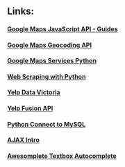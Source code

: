 ## Links:

#### [Google Maps JavaScript API - Guides](https://developers.google.com/maps/documentation/javascript/tutorial?authuser=1)

#### [Google Maps Geocoding API](https://developers.google.com/maps/documentation/geocoding/start)

#### [Google Maps Services Python](https://github.com/googlemaps/google-maps-services-python)

#### [Web Scraping with Python](https://medium.freecodecamp.org/how-to-scrape-websites-with-python-and-beautifulsoup-5946935d93fe)

#### [Yelp Data Victoria](https://www.yelp.ca/search?find_desc=Restaurants&find_loc=Victoria,+British+Columbia&l=g:-123.26282501220703,48.5020360318228,-123.46881866455078,48.365362186063244)

#### [Yelp Fusion API](https://www.yelp.ca/developers/documentation/v3)

#### [Python Connect to MySQL](https://dev.mysql.com/doc/connector-python/en/connector-python-example-connecting.html)

#### [AJAX Intro](https://www.w3schools.com/xml/ajax_intro.asp)

#### [Awesomplete Textbox Autocomplete](https://leaverou.github.io/awesomplete)
